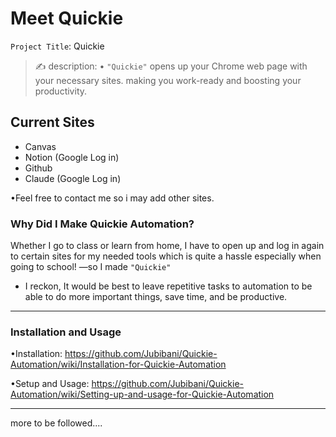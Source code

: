 # Meet Quickie
`Project Title`: Quickie

> ✍️ description:
• `"Quickie"` opens up your Chrome web page with your necessary sites. making you work-ready and boosting your productivity.

## Current Sites

 - Canvas
 - Notion (Google Log in) 
 - Github
 - Claude (Google Log in)

 •Feel free to contact me so i may add other sites.

### Why Did I Make Quickie Automation?

 Whether I go to class or learn from home, I have to open up and log in again to certain sites for my needed tools which is quite a hassle especially when going to school! —so I made `"Quickie"` 

- I reckon, It would be best to leave repetitive tasks to automation to be able to do more important things, save time, and be productive.


---

### Installation and Usage
•Installation: https://github.com/Jubibani/Quickie-Automation/wiki/Installation-for-Quickie-Automation


•Setup and Usage: https://github.com/Jubibani/Quickie-Automation/wiki/Setting-up-and-usage-for-Quickie-Automation

---
more to be followed....
